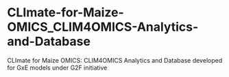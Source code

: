 # CLImate-for-Maize-OMICS_CLIM4OMICS-Analytics-and-Database
CLImate for Maize OMICS: CLIM4OMICS Analytics and Database developed for GxE models under G2F initiative

